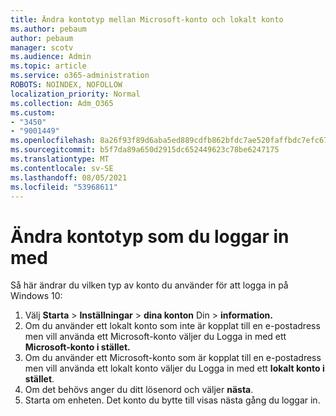 ```yaml
---
title: Ändra kontotyp mellan Microsoft-konto och lokalt konto
ms.author: pebaum
author: pebaum
manager: scotv
ms.audience: Admin
ms.topic: article
ms.service: o365-administration
ROBOTS: NOINDEX, NOFOLLOW
localization_priority: Normal
ms.collection: Adm_O365
ms.custom:
- "3450"
- "9001449"
ms.openlocfilehash: 8a26f93f89d6aba5ed889cdfb862bfdc7ae520faffbdc7efc6778a38c8ba12af
ms.sourcegitcommit: b5f7da89a650d2915dc652449623c78be6247175
ms.translationtype: MT
ms.contentlocale: sv-SE
ms.lasthandoff: 08/05/2021
ms.locfileid: "53968611"
---
```

# <a name="change-the-account-type-that-you-sign-in-with"></a>Ändra kontotyp som du loggar in med

Så här ändrar du vilken typ av konto du använder för att logga in på Windows 10:

1. Välj **Starta**  >  **Inställningar**  >  **dina konton** Din  >  **information.**
2. Om du använder ett lokalt konto som inte är kopplat till en e-postadress men vill använda ett Microsoft-konto väljer du Logga in med ett **Microsoft-konto i stället.**
3. Om du använder ett Microsoft-konto som är kopplat till en e-postadress men vill använda ett lokalt konto väljer du Logga in med ett **lokalt konto i stället**.
4. Om det behövs anger du ditt lösenord och väljer **nästa**.
5. Starta om enheten. Det konto du bytte till visas nästa gång du loggar in.